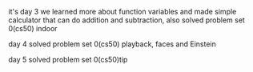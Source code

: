 it's day 3 we learned more about function variables and made simple calculator that can do addition and subtraction, also solved problem set 0(cs50) indoor

day 4 solved problem set 0(cs50) playback, faces and Einstein 

day 5 solved problem set 0(cs50)tip 
